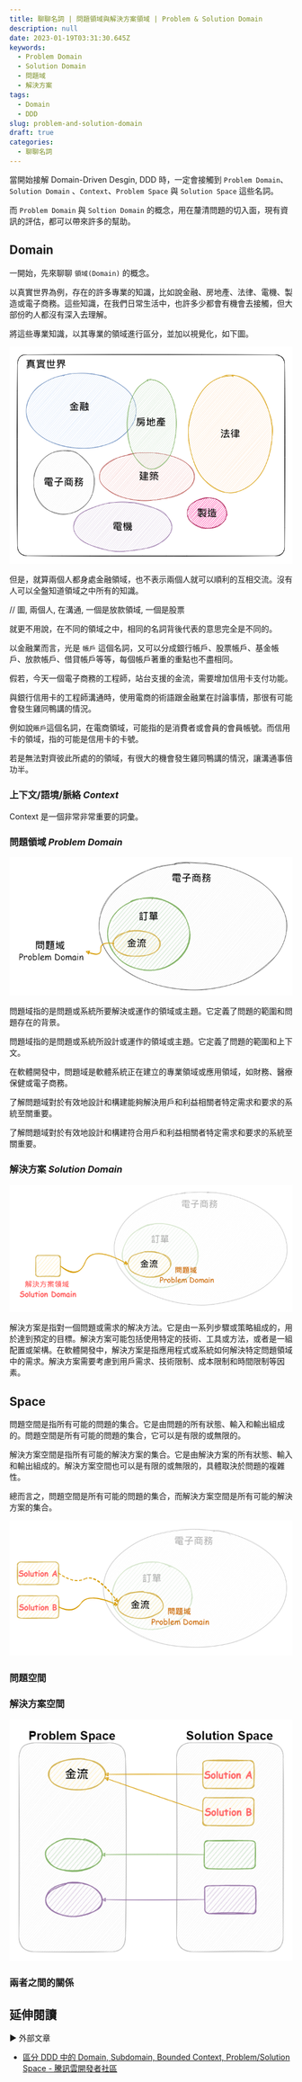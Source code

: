 ```yaml
---
title: 聊聊名詞 | 問題領域與解決方案領域 | Problem & Solution Domain
description: null
date: 2023-01-19T03:31:30.645Z
keywords:
  - Problem Domain
  - Solution Domain
  - 問題域
  - 解決方案
tags:
  - Domain
  - DDD
slug: problem-and-solution-domain
draft: true
categories:
  - 聊聊名詞
---
```


當開始接解 Domain-Driven Desgin, DDD 時，一定會接觸到 `Problem Domain`、`Solution Domain` 、`Context`、`Problem Space` 與 `Solution Space` 這些名詞。

而 `Problem Domain` 與 `Soltion Domain` 的概念，用在釐清問題的切入面，現有資訊的評估，都可以帶來許多的幫助。

<!--more-->

## Domain

一開始，先來聊聊 `領域(Domain)` 的概念。

以真實世界為例，存在的許多專業的知識，比如說金融、房地產、法律、電機、製造或電子商務。這些知識，在我們日常生活中，也許多少都會有機會去接觸，但大部份旳人都沒有深入去理解。

將這些專業知識，以其專業的領域進行區分，並加以視覺化，如下圖。

![真實世界中的眾多專業領域](Images/real-world-domain.png)

但是，就算兩個人都身處金融領域，也不表示兩個人就可以順利的互相交流。沒有人可以全盤知道領域之中所有的知識。

// 圖, 兩個人, 在溝通, 一個是放款領域, 一個是股票

就更不用說，在不同的領域之中，相同的名詞背後代表的意思完全是不同的。

以金融業而言，光是 `帳戶` 這個名詞，又可以分成銀行帳戶、股票帳戶、基金帳戶、放款帳戶、借貸帳戶等等，每個帳戶著重的重點也不盡相同。

假若，今天一個電子商務的工程師，站台支援的金流，需要增加信用卡支付功能。

與銀行信用卡的工程師溝通時，使用電商的術語跟金融業在討論事情，那很有可能會發生雞同鴨講的情況。

例如說`賬戶`這個名詞，在電商領域，可能指的是消費者或會員的會員帳號。而信用卡的領域，指的可能是信用卡的卡號。

若是無法對齊彼此所處的的領域，有很大的機會發生雞同鴨講的情況，讓溝通事倍功半。

### 上下文/語境/脈絡 *Context*

Context 是一個非常非常重要的詞彙。

### 問題領域 *Problem Domain*

![問題所在的領域](Images/focus-problem-domain.png)

問題域指的是問題或系統所要解決或運作的領域或主題。它定義了問題的範圍和問題存在的背景。

問題域指的是問題或系統所設計或運作的領域或主題。它定義了問題的範圍和上下文。

在軟體開發中，問題域是軟體系統正在建立的專業領域或應用領域，如財務、醫療保健或電子商務。

了解問題域對於有效地設計和構建能夠解決用戶和利益相關者特定需求和要求的系統至關重要。

了解問題域對於有效地設計和構建符合用戶和利益相關者特定需求和要求的系統至關重要。

### 解決方案 *Solution Domain*

![解決方案與問題域](Images/solution-domain.png)

解決方案是指對一個問題或需求的解决方法。它是由一系列步驟或策略組成的，用於達到預定的目標。解決方案可能包括使用特定的技術、工具或方法，或者是一組配置或架構。在軟體開發中，解決方案是指應用程式或系統如何解決特定問題領域中的需求。解決方案需要考慮到用戶需求、技術限制、成本限制和時間限制等因素。


## Space

問題空間是指所有可能的問題的集合。它是由問題的所有狀態、輸入和輸出組成的。問題空間是所有可能的問題的集合，它可以是有限的或無限的。

解決方案空間是指所有可能的解決方案的集合。它是由解決方案的所有狀態、輸入和輸出組成的。解決方案空間也可以是有限的或無限的，具體取決於問題的複雜性。

總而言之，問題空間是所有可能的問題的集合，而解決方案空間是所有可能的解決方案的集合。

![一個問題可能有多種的解決方案](Images/one-problem-and-more-solution.png)

### 問題空間

### 解決方案空間

![問題與解決方案的集合](Images/problem-solution-space.png)

### 兩者之間的關係

## 延伸閱讀

▶ 外部文章

- [區分 DDD 中的 Domain, Subdomain, Bounded Context, Problem/Solution Space - 騰訊雲開發者社區](https://cloud.tencent.com/developer/article/1844134)
